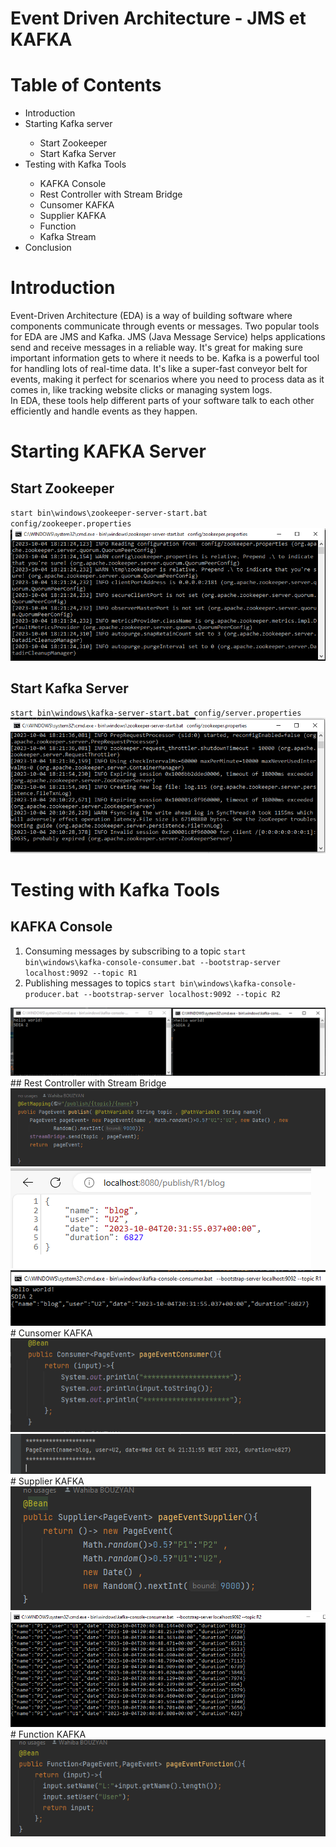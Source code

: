 # Event Driven Architecture - JMS et KAFKA
# Table of Contents
<ul>
  <li>Introduction</li>
  <li>Starting Kafka server</li>
        <ul>
          <li> Start Zookeeper</li>
          <li>Start Kafka Server</li>
        </ul>
  <li>Testing with Kafka Tools</li>
  <ul>
    <li>KAFKA Console</li>
     <li>Rest Controller with Stream Bridge</li>
     <li>Cunsomer KAFKA</li>
     <li>Supplier KAFKA</li>
    <li>Function</li>
    <li>Kafka Stream</li>
  </ul>
  <li>Conclusion</li>
</ul>

# Introduction 

Event-Driven Architecture (EDA) is a way of building software where components communicate through events or messages. Two popular tools for EDA are JMS and Kafka.
JMS (Java Message Service) helps applications send and receive messages in a reliable way. It's great for making sure important information gets to where it needs to be.
Kafka is a powerful tool for handling lots of real-time data. It's like a super-fast conveyor belt for events, making it perfect for scenarios where you need to process data as it comes in, like tracking website clicks or managing system logs.<br>
In EDA, these tools help different parts of your software talk to each other efficiently and handle events as they happen.

# Starting KAFKA Server
## Start Zookeeper
`start bin\windows\zookeeper-server-start.bat config/zookeeper.properties` <br>
<img src="/Kafka/Zookeeper.PNG" />
## Start Kafka Server 
`start bin\windows\kafka-server-start.bat config/server.properties`<br>
<img src="/Kafka/kafka.PNG" />
# Testing with Kafka Tools
## KAFKA Console 
1. Consuming messages by subscribing to a topic
`start bin\windows\kafka-console-consumer.bat --bootstrap-server localhost:9092 --topic R1`
2. Publishing messages to topics
`start bin\windows\kafka-console-producer.bat --bootstrap-server localhost:9092 --topic R2`<br>
<img src="/Kafka/consoleKafka.PNG" />
## Rest Controller with Stream Bridge
<img src="/Kafka/publishRestController.PNG" />
<img src="/Kafka/Cons.PNG" />
<img src="/Kafka/cons3.PNG" />
# Cunsomer KAFKA
<img src="/Kafka/PageEventConsumer.PNG" />
<img src="/Kafka/pageCons.PNG" />
# Supplier KAFKA
<img src="/Kafka/supplier1.PNG" />
<img src="/Kafka/supp.PNG" />
# Function KAFKA
<img src="/Kafka/f.PNG" />







